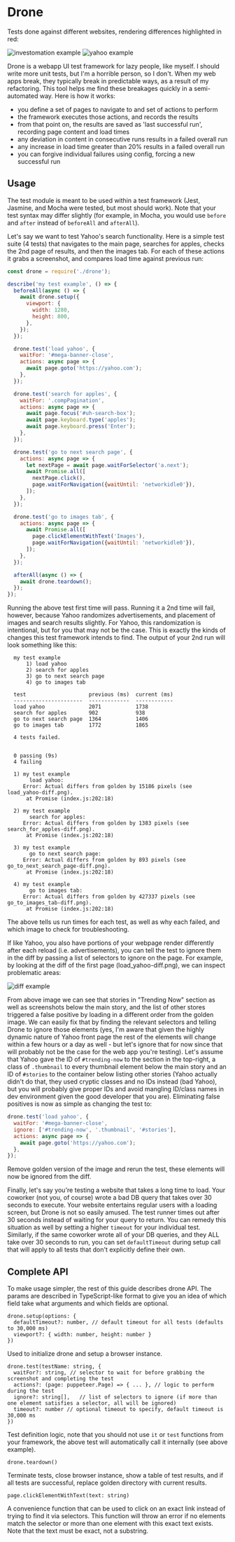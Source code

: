 # Drone

Tests done against different websites, rendering differences highlighted in red:

![investomation example](https://i.imgur.com/RjTcl3It.png 'Investomation')
![yahoo example](https://i.imgur.com/K8XlD57t.png 'Yahoo')

Drone is a webapp UI test framework for lazy people, like myself. I should write more unit tests, but I'm a horrible person,
so I don't. When my web apps break, they typically break in predictable ways, as a result of my refactoring.
This tool helps me find these breakages quickly in a semi-automated way. Here is how it works:

- you define a set of pages to navigate to and set of actions to perform
- the framework executes those actions, and records the results
- from that point on, the results are saved as 'last successful run', recording page content and load times
- any deviation in content in consecutive runs results in a failed overall run
- any increase in load time greater than 20% results in a failed overall run
- you can forgive individual failures using config, forcing a new successful run

## Usage

The test module is meant to be used within a test framework (Jest, Jasmine, and Mocha were tested, but most should work). Note
that your test syntax may differ slightly (for example, in Mocha, you would use `before` and `after` instead of `beforeAll` and `afterAll`).

Let's say we want to test Yahoo's search functionality. Here is a simple test suite (4 tests) that navigates to the main page,
searches for apples, checks the 2nd page of results, and then the images tab. For each of these actions it grabs a screenshot,
and compares load time against previous run:

```javascript
const drone = require('./drone');

describe('my test example', () => {
  beforeAll(async () => {
    await drone.setup({
      viewport: {
        width: 1280,
        height: 800,
      },
    });
  });

  drone.test('load yahoo', {
    waitFor: '#mega-banner-close',
    actions: async page => {
      await page.goto('https://yahoo.com');
    },
  });

  drone.test('search for apples', {
    waitFor: '.compPagination',
    actions: async page => {
      await page.focus('#uh-search-box');
      await page.keyboard.type('apples');
      await page.keyboard.press('Enter');
    },
  });

  drone.test('go to next search page', {
    actions: async page => {
      let nextPage = await page.waitForSelector('a.next');
      await Promise.all([
        nextPage.click(),
        page.waitForNavigation({waitUntil: 'networkidle0'}),
      ]);
    },
  });

  drone.test('go to images tab', {
    actions: async page => {
      await Promise.all([
        page.clickElementWithText('Images'),
        page.waitForNavigation({waitUntil: 'networkidle0'}),
      ]);
    },
  });

  afterAll(async () => {
    await drone.teardown();
  });
});
```

Running the above test first time will pass. Running it a 2nd time will fail, however, because Yahoo randomizes advertisements, and
placement of images and search results slightly. For Yahoo, this randomization is intentional, but for you that may not be the case.
This is exactly the kinds of changes this test framework intends to find. The output of your 2nd run will look something like this:

      my test example
          1) load yahoo
          2) search for apples
          3) go to next search page
          4) go to images tab

      test                    previous (ms)  current (ms)
      ----------------------  -------------  ------------
      load yahoo              2071           1738
      search for apples       902            938
      go to next search page  1364           1406
      go to images tab        1772           1865

      4 tests failed.


      0 passing (9s)
      4 failing

      1) my test example
           load yahoo:
         Error: Actual differs from golden by 15186 pixels (see load_yahoo-diff.png).
          at Promise (index.js:202:18)

      2) my test example
           search for apples:
         Error: Actual differs from golden by 1383 pixels (see search_for_apples-diff.png).
          at Promise (index.js:202:18)

      3) my test example
           go to next search page:
         Error: Actual differs from golden by 893 pixels (see go_to_next_search_page-diff.png).
          at Promise (index.js:202:18)

      4) my test example
           go to images tab:
         Error: Actual differs from golden by 427337 pixels (see go_to_images_tab-diff.png).
          at Promise (index.js:202:18)

The above tells us run times for each test, as well as why each failed, and which image to check for troubleshooting.

If like Yahoo, you also have portions of your webpage render differently after each reload (i.e. advertisements), you can tell the test
to ignore them in the diff by passing a list of selectors to ignore on the page. For example, by looking at the diff of the first
page (load_yahoo-diff.png), we can inspect problematic areas:

![diff example](https://i.imgur.com/K8XlD57.png 'Diff Example')

From above image we can see that stories in "Trending Now" section as well as screenshots below the main story, and the list of other
stores triggered a false positive by loading in a different order from the golden image. We can easily fix that by finding the
relevant selectors and telling Drone to ignore those elements (yes, I'm aware that given the highly dynamic nature of Yahoo front
page the rest of the elements will change within a few hours or a day as well - but let's ignore that for now since that will
probably not be the case for the web app you're testing). Let's assume that Yahoo gave the ID of `#trending-now` to the section
in the top-right, a class of `.thumbnail` to every thumbnail element below the main story and an ID of `#stories` to the container
below listing other stories (Yahoo actually didn't do that, they used cryptic classes and no IDs instead (bad Yahoo), but you will
probably give proper IDs and avoid mangling ID/class names in dev environment given the good developer that you are). Eliminating
false positives is now as simple as changing the test to:

```javascript
drone.test('load yahoo', {
  waitFor: '#mega-banner-close',
  ignore: ['#trending-now', '.thumbnail', '#stories'],
  actions: async page => {
    await page.goto('https://yahoo.com');
  },
});
```

Remove golden version of the image and rerun the test, these elements will now be ignored from the diff.

Finally, let's say you're testing a website that takes a long time to load. Your coworker (not you, of course) wrote a bad DB
query that takes over 30 seconds to execute. Your website entertains regular users with a loading screen, but Drone is not so
easily amused. The test runner times out after 30 seconds instead of waiting for your query to return. You can remedy this
situation as well by setting a higher `timeout` for your individual test. Similarly, if the same coworker wrote all of your
DB queries, and they ALL take over 30 seconds to run, you can set `defaultTimeout` during setup call that will apply to all
tests that don't explicitly define their own.

## Complete API

To make usage simpler, the rest of this guide describes drone API. The params are described in TypeScript-like format to give
you an idea of which field take what arguments and which fields are optional.

    drone.setup(options: {
      defaultTimeout?: number, // default timeout for all tests (defaults to 30,000 ms)
      viewport?: { width: number, height: number }
    })

Used to initialize drone and setup a browser instance.

    drone.test(testName: string, {
      waitFor?: string, // selector to wait for before grabbing the screenshot and completing the test
      actions?: (page: puppeteer.Page) => { ... }, // logic to perform during the test
      ignore?: string[],   // list of selectors to ignore (if more than one element satisfies a selector, all will be ignored)
      timeout?: number // optional timeout to specify, default timeout is 30,000 ms
    })

Test definition logic, note that you should not use `it` or `test` functions from your framework, the above test will automatically
call it internally (see above example).

    drone.teardown()

Terminate tests, close browser instance, show a table of test results, and if all tests are successful, replace golden directory with
current results.

    page.clickElementWithText(text: string)

A convenience function that can be used to click on an exact link instead of trying to find it via selectors. This function will throw
an error if no elements match the selector or more than one element with this exact text exists. Note that the text must be exact, not
a substring.

